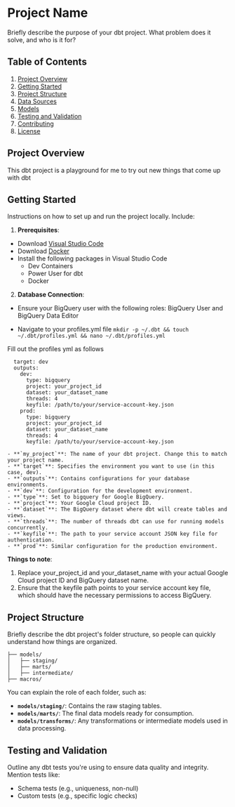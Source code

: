 
# Project Name

Briefly describe the purpose of your dbt project. What problem does it solve, and who is it for?

## Table of Contents

1. [Project Overview](#project-overview)
2. [Getting Started](#getting-started)
3. [Project Structure](#project-structure)
4. [Data Sources](#data-sources)
5. [Models](#models)
6. [Testing and Validation](#testing-and-validation)
7. [Contributing](#contributing)
8. [License](#license)

## Project Overview

This dbt project is a playground for me to try out new things that come up with dbt

## Getting Started

Instructions on how to set up and run the project locally. Include:

1. **Prerequisites**: 
- Download [Visual Studio Code](https://code.visualstudio.com/)
- Download [Docker](https://www.docker.com/)
- Install the following packages in Visual Studio Code
    - Dev Containers
    - Power User for dbt
    - Docker

2. **Database Connection**: 
- Ensure your BigQuery user with the following roles: BigQuery User and BigQuery Data Editor

- Navigate to your profiles.yml file 
``` mkdir -p ~/.dbt && touch ~/.dbt/profiles.yml && nano ~/.dbt/profiles.yml ```

Fill out the profiles yml as follows 
```my_project:
  target: dev
  outputs:
    dev:
      type: bigquery
      project: your_project_id
      dataset: your_dataset_name
      threads: 4
      keyfile: /path/to/your/service-account-key.json
    prod:
      type: bigquery
      project: your_project_id
      dataset: your_dataset_name
      threads: 4
      keyfile: /path/to/your/service-account-key.json
```

    - **`my_project`**: The name of your dbt project. Change this to match your project name.
    - **`target`**: Specifies the environment you want to use (in this case, dev).
    - **`outputs`**: Contains configurations for your database environments.
    - **`dev`**: Configuration for the development environment.
    - **`type`**: Set to bigquery for Google BigQuery.
    - **`project`**: Your Google Cloud project ID.
    - **`dataset`**: The BigQuery dataset where dbt will create tables and views.
    - **`threads`**: The number of threads dbt can use for running models concurrently.
    - **`keyfile`**: The path to your service account JSON key file for authentication.
    - **`prod`**: Similar configuration for the production environment.

**Things to note**:
1. Replace your_project_id and your_dataset_name with your actual Google Cloud project ID and BigQuery dataset name.
2. Ensure that the keyfile path points to your service account key file, which should have the necessary permissions to access BigQuery.


## Project Structure

Briefly describe the dbt project's folder structure, so people can quickly understand how things are organized.

```
├── models/
│   ├── staging/
│   ├── marts/
│   ├── intermediate/
├── macros/
```

You can explain the role of each folder, such as:

- **`models/staging/`**: Contains the raw staging tables.
- **`models/marts/`**: The final data models ready for consumption.
- **`models/transforms/`**: Any transformations or intermediate models used in data processing.

## Testing and Validation

Outline any dbt tests you're using to ensure data quality and integrity. Mention tests like:

- Schema tests (e.g., uniqueness, non-null)
- Custom tests (e.g., specific logic checks)
